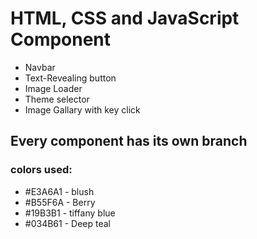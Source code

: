 # HTML, CSS and JavaScript Component 
- Navbar
- Text-Revealing button
- Image Loader
- Theme selector
- Image Gallary with key click

## Every component has its own branch 

### colors used: 
- #E3A6A1 - blush
- #B55F6A - Berry
- #19B3B1 - tiffany blue
- #034B61 - Deep teal
        
